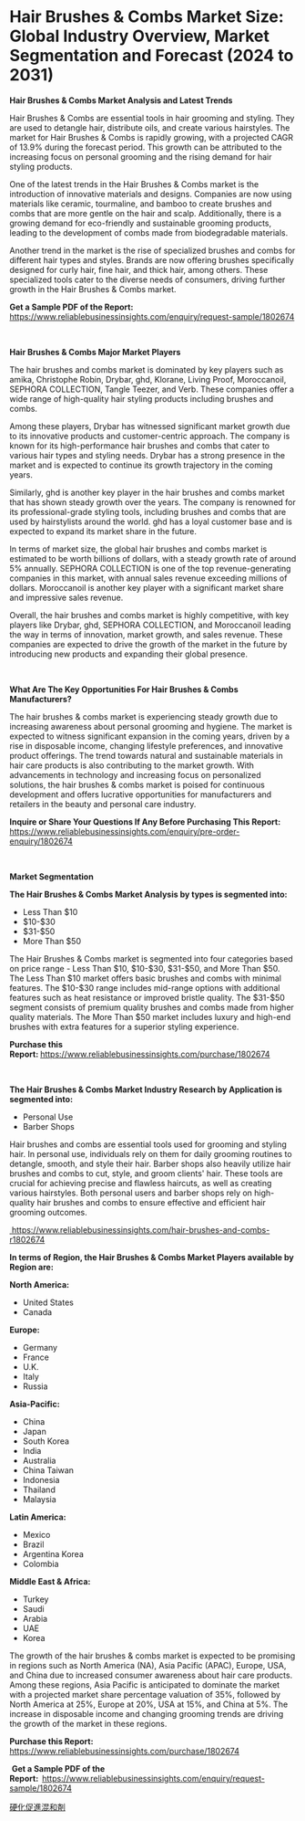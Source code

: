 <p><h1>Hair Brushes & Combs Market Size: Global Industry Overview, Market Segmentation and Forecast (2024 to 2031)</h1></p><p><strong>Hair Brushes & Combs Market Analysis and Latest Trends</strong></p>
<p><p>Hair Brushes & Combs are essential tools in hair grooming and styling. They are used to detangle hair, distribute oils, and create various hairstyles. The market for Hair Brushes & Combs is rapidly growing, with a projected CAGR of 13.9% during the forecast period. This growth can be attributed to the increasing focus on personal grooming and the rising demand for hair styling products.</p><p>One of the latest trends in the Hair Brushes & Combs market is the introduction of innovative materials and designs. Companies are now using materials like ceramic, tourmaline, and bamboo to create brushes and combs that are more gentle on the hair and scalp. Additionally, there is a growing demand for eco-friendly and sustainable grooming products, leading to the development of combs made from biodegradable materials.</p><p>Another trend in the market is the rise of specialized brushes and combs for different hair types and styles. Brands are now offering brushes specifically designed for curly hair, fine hair, and thick hair, among others. These specialized tools cater to the diverse needs of consumers, driving further growth in the Hair Brushes & Combs market.</p></p>
<p><strong>Get a Sample PDF of the Report:&nbsp;</strong> <a href="https://www.reliablebusinessinsights.com/enquiry/request-sample/1802674">https://www.reliablebusinessinsights.com/enquiry/request-sample/1802674</a></p>
<p>&nbsp;</p>
<p><strong>Hair Brushes & Combs Major Market Players</strong></p>
<p><p>The hair brushes and combs market is dominated by key players such as amika, Christophe Robin, Drybar, ghd, Klorane, Living Proof, Moroccanoil, SEPHORA COLLECTION, Tangle Teezer, and Verb. These companies offer a wide range of high-quality hair styling products including brushes and combs.</p><p>Among these players, Drybar has witnessed significant market growth due to its innovative products and customer-centric approach. The company is known for its high-performance hair brushes and combs that cater to various hair types and styling needs. Drybar has a strong presence in the market and is expected to continue its growth trajectory in the coming years.</p><p>Similarly, ghd is another key player in the hair brushes and combs market that has shown steady growth over the years. The company is renowned for its professional-grade styling tools, including brushes and combs that are used by hairstylists around the world. ghd has a loyal customer base and is expected to expand its market share in the future.</p><p>In terms of market size, the global hair brushes and combs market is estimated to be worth billions of dollars, with a steady growth rate of around 5% annually. SEPHORA COLLECTION is one of the top revenue-generating companies in this market, with annual sales revenue exceeding millions of dollars. Moroccanoil is another key player with a significant market share and impressive sales revenue.</p><p>Overall, the hair brushes and combs market is highly competitive, with key players like Drybar, ghd, SEPHORA COLLECTION, and Moroccanoil leading the way in terms of innovation, market growth, and sales revenue. These companies are expected to drive the growth of the market in the future by introducing new products and expanding their global presence.</p></p>
<p>&nbsp;</p>
<p><strong>What Are The Key Opportunities For Hair Brushes & Combs Manufacturers?</strong></p>
<p><p>The hair brushes & combs market is experiencing steady growth due to increasing awareness about personal grooming and hygiene. The market is expected to witness significant expansion in the coming years, driven by a rise in disposable income, changing lifestyle preferences, and innovative product offerings. The trend towards natural and sustainable materials in hair care products is also contributing to the market growth. With advancements in technology and increasing focus on personalized solutions, the hair brushes & combs market is poised for continuous development and offers lucrative opportunities for manufacturers and retailers in the beauty and personal care industry.</p></p>
<p><strong>Inquire or Share Your Questions If Any Before Purchasing This Report:</strong> <a href="https://www.reliablebusinessinsights.com/enquiry/pre-order-enquiry/1802674">https://www.reliablebusinessinsights.com/enquiry/pre-order-enquiry/1802674</a></p>
<p>&nbsp;</p>
<p><strong>Market Segmentation</strong></p>
<p><strong>The Hair Brushes & Combs Market Analysis by types is segmented into:</strong></p>
<p><ul><li>Less Than $10</li><li>$10-$30</li><li>$31-$50</li><li>More Than $50</li></ul></p>
<p><p>The Hair Brushes & Combs market is segmented into four categories based on price range - Less Than $10, $10-$30, $31-$50, and More Than $50. The Less Than $10 market offers basic brushes and combs with minimal features. The $10-$30 range includes mid-range options with additional features such as heat resistance or improved bristle quality. The $31-$50 segment consists of premium quality brushes and combs made from higher quality materials. The More Than $50 market includes luxury and high-end brushes with extra features for a superior styling experience.</p></p>
<p><strong>Purchase this Report:&nbsp;</strong><a href="https://www.reliablebusinessinsights.com/purchase/1802674">https://www.reliablebusinessinsights.com/purchase/1802674</a></p>
<p>&nbsp;</p>
<p><strong>The Hair Brushes & Combs Market Industry Research by Application is segmented into:</strong></p>
<p><ul><li>Personal Use</li><li>Barber Shops</li></ul></p>
<p><p>Hair brushes and combs are essential tools used for grooming and styling hair. In personal use, individuals rely on them for daily grooming routines to detangle, smooth, and style their hair. Barber shops also heavily utilize hair brushes and combs to cut, style, and groom clients' hair. These tools are crucial for achieving precise and flawless haircuts, as well as creating various hairstyles. Both personal users and barber shops rely on high-quality hair brushes and combs to ensure effective and efficient hair grooming outcomes.</p></p>
<p><a href="https://www.reliablebusinessinsights.com/hair-brushes-and-combs-r1802674">&nbsp;https://www.reliablebusinessinsights.com/hair-brushes-and-combs-r1802674</a></p>
<p><strong>In terms of Region, the Hair Brushes & Combs Market Players available by Region are:</strong></p>
<p>
    <p> <strong> North America: </strong>
        <ul>
            <li>United States</li>
            <li>Canada</li>
        </ul>
        </p> 
    <p> <strong> Europe: </strong>
        <ul>
            <li>Germany</li>
            <li>France</li>
            <li>U.K.</li>
            <li>Italy</li>
            <li>Russia</li>
        </ul>
        </p> 
    <p> <strong> Asia-Pacific: </strong>
        <ul>
            <li>China</li>
            <li>Japan</li>
            <li>South Korea</li>
            <li>India</li>
            <li>Australia</li>
            <li>China Taiwan</li>
            <li>Indonesia</li>
            <li>Thailand</li>
            <li>Malaysia</li>
        </ul>
        </p> 
    <p> <strong> Latin America: </strong>
        <ul>
            <li>Mexico</li>
            <li>Brazil</li>
            <li>Argentina Korea</li>
            <li>Colombia</li>
        </ul>
        </p> 
    <p> <strong> Middle East & Africa: </strong>
        <ul>
            <li>Turkey</li>
            <li>Saudi</li>
            <li>Arabia</li>
            <li>UAE</li>
            <li>Korea</li>
        </ul>
    </p>
    </p>
<p><p>The growth of the hair brushes & combs market is expected to be promising in regions such as North America (NA), Asia Pacific (APAC), Europe, USA, and China due to increased consumer awareness about hair care products. Among these regions, Asia Pacific is anticipated to dominate the market with a projected market share percentage valuation of 35%, followed by North America at 25%, Europe at 20%, USA at 15%, and China at 5%. The increase in disposable income and changing grooming trends are driving the growth of the market in these regions.</p></p>
<p><strong>Purchase this Report: </strong><a href="https://www.reliablebusinessinsights.com/purchase/1802674">https://www.reliablebusinessinsights.com/purchase/1802674</a></p>
<p>&nbsp;<strong>Get a Sample PDF of the Report:&nbsp;&nbsp;</strong><a href="https://www.reliablebusinessinsights.com/enquiry/request-sample/1802674">https://www.reliablebusinessinsights.com/enquiry/request-sample/1802674</a></p>
<p><strong></strong></p>
<p><p><a href="https://github.com/CarlieShields/Market-Research-Report-List-1/blob/main/1565294141689.md">硬化促進混和剤</a></p></p>